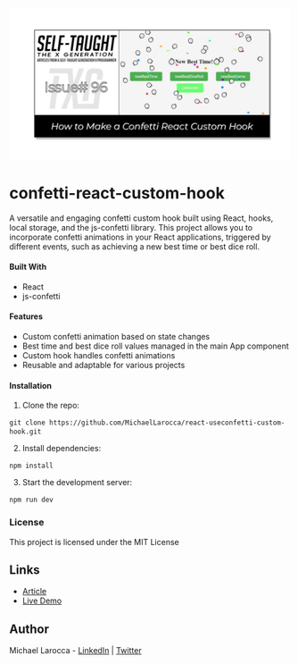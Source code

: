 ![TN-TXG-96](https://github.com/MichaelLarocca/blog-michael-jude-larocca/blob/main/posts/2023/07-23/img/07-17-2023/TN-TXG-96.jpg?raw=true)

# confetti-react-custom-hook 
A versatile and engaging confetti custom hook built using React, hooks, local storage, and the js-confetti library. This project allows you to incorporate confetti animations in your React applications, triggered by different events, such as achieving a new best time or best dice roll.

#### Built With
* React
* js-confetti

#### Features
* Custom confetti animation based on state changes
* Best time and best dice roll values managed in the main App component
* Custom hook handles confetti animations
* Reusable and adaptable for various projects

#### Installation

1. Clone the repo:
```
git clone https://github.com/MichaelLarocca/react-useconfetti-custom-hook.git
```

2. Install dependencies:
```
npm install
```

3. Start the development server:
```
npm run dev
```

### License
This project is licensed under the MIT License

## Links

- [Article](https://selftaughttxg.com/2023/07-23/how-to-make-a-confetti-react-custom-hook/)
- [Live Demo](https://react-useconfetti-custom-hook.netlify.app/)

## Author

Michael Larocca - [LinkedIn](https://www.linkedin.com/in/michaeljudelarocca/) | [Twitter](https://twitter.com/MikeJudeLarocca)
